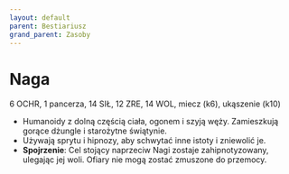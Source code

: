 ```yaml
---
layout: default
parent: Bestiariusz
grand_parent: Zasoby
---
```


# Naga

6 OCHR, 1 pancerza, 14 SIŁ, 12 ZRE, 14 WOL, miecz (k6), ukąszenie (k10)

- Humanoidy z dolną częścią ciała, ogonem i szyją węży. Zamieszkują gorące dżungle i starożytne świątynie.
- Używają sprytu i hipnozy, aby schwytać inne istoty i zniewolić je.
- **Spojrzenie**: Cel stojący naprzeciw Nagi zostaje zahipnotyzowany, ulegając jej woli. Ofiary nie mogą zostać zmuszone do przemocy.